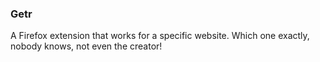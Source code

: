 ### Getr
A Firefox extension that works for a specific website. Which one
exactly, nobody knows, not even the creator!